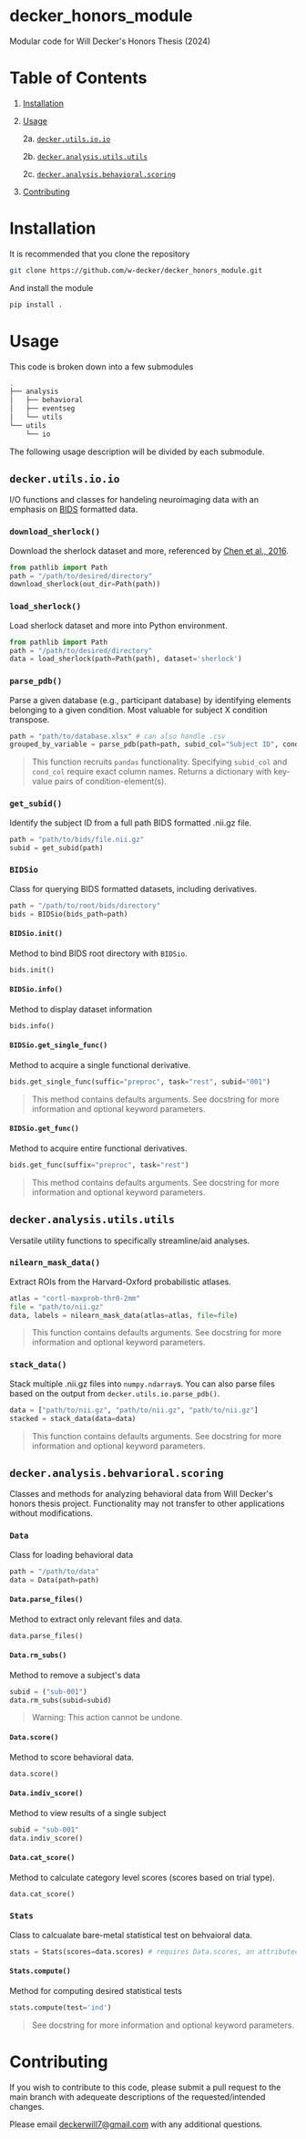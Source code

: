 # decker_honors_module

Modular code for Will Decker's Honors Thesis (2024)

# Table of Contents

1. [Installation](#installation)
2. [Usage](#usage)

   2a. [`decker.utils.io.io`](#deckerutilsioio)

   2b. [`decker.analysis.utils.utils`](#deckeranalysisutilsutils)

   2c. [`decker.analysis.behavioral.scoring`](#deckeranalysisbehvarioralscoring)

3. [Contributing](#contributing)

# Installation

It is recommended that you clone the repository

```bash
git clone https://github.com/w-decker/decker_honors_module.git
```

And install the module

```bash
pip install .
```

# Usage

This code is broken down into a few submodules

```bash
.
├── analysis
│   ├── behavioral
│   ├── eventseg
│   └── utils
└── utils
    └── io
```

The following usage description will be divided by each submodule.

## `decker.utils.io.io`

I/O functions and classes for handeling neuroimaging data with an emphasis on [BIDS](https://bids.neuroimaging.io/) formatted data.

### `download_sherlock()`

Download the sherlock dataset and more, referenced by [Chen et al., 2016](https://www.biorxiv.org/content/10.1101/035931v1).

```py
from pathlib import Path
path = "/path/to/desired/directory"
download_sherlock(out_dir=Path(path))
```

### `load_sherlock()`

Load sherlock dataset and more into Python environment.

```py
from pathlib import Path
path = "/path/to/desired/directory"
data = load_sherlock(path=Path(path), dataset='sherlock')
```

### `parse_pdb()`

Parse a given database (e.g., participant database) by identifying elements belonging to a given condition. Most valuable for subject X condition transpose.

```py
path = "path/to/database.xlsx" # can also handle .csv
grouped_by_variable = parse_pdb(path=path, subid_col="Subject ID", cond_col="Condition")
```

> This function recruits `pandas` functionality. Specifying `subid_col` and `cond_col` require exact column names. Returns a dictionary with key-value pairs of condition-element(s).

### `get_subid()`

Identify the subject ID from a full path BIDS formatted .nii.gz file.

```py
path = "path/to/bids/file.nii.gz"
subid = get_subid(path)
```

### `BIDSio`

Class for querying BIDS formatted datasets, including derivatives.

```py
path = "/path/to/root/bids/directory"
bids = BIDSio(bids_path=path)
```

#### `BIDSio.init()`

Method to bind BIDS root directory with `BIDSio`.

```py
bids.init()
```

#### `BIDSio.info()`

Method to display dataset information

```py
bids.info()
```

#### `BIDSio.get_single_func()`

Method to acquire a single functional derivative.

```py
bids.get_single_func(suffic="preproc", task="rest", subid="001")
```

> This method contains defaults arguments. See docstring for more information and optional keyword parameters.

#### `BIDSio.get_func()`

Method to acquire entire functional derivatives.

```py
bids.get_func(suffix="preproc", task="rest")
```

> This method contains defaults arguments. See docstring for more information and optional keyword parameters.

## `decker.analysis.utils.utils`

Versatile utility functions to specifically streamline/aid analyses.

### `nilearn_mask_data()`

Extract ROIs from the Harvard-Oxford probabilistic atlases.

```py
atlas = "cortl-maxprob-thr0-2mm"
file = "path/to/nii.gz"
data, labels = nilearn_mask_data(atlas=atlas, file=file)
```

> This function contains defaults arguments. See docstring for more information and optional keyword parameters.

### `stack_data()`

Stack multiple .nii.gz files into `numpy.ndarray`s. You can also parse files based on the output from `decker.utils.io.parse_pdb()`.

```py
data = ["path/to/nii.gz", "path/to/nii.gz", "path/to/nii.gz"]
stacked = stack_data(data=data)
```

> This function contains defaults arguments. See docstring for more information and optional keyword parameters.

## `decker.analysis.behvarioral.scoring`

Classes and methods for analyzing behavioral data from Will Decker's honors thesis project. Functionality may not transfer to other applications without modifications.

### `Data`

Class for loading behavioral data

```py
path = "/path/to/data"
data = Data(path=path)
```

#### `Data.parse_files()`

Method to extract only relevant files and data.

```py
data.parse_files()
```

#### `Data.rm_subs()`

Method to remove a subject's data

```py
subid = ("sub-001")
data.rm_subs(subid=subid)
```

> Warning: This action cannot be undone.

#### `Data.score()`

Method to score behavioral data.

```py
data.score()
```

#### `Data.indiv_score()`

Method to view results of a single subject

```py
subid = "sub-001"
data.indiv_score()
```

#### `Data.cat_score()`

Method to calculate category level scores (scores based on trial type).

```py
data.cat_score()
```

### `Stats`

Class to calcualate bare-metal statistical test on behvaioral data.

```py
stats = Stats(scores=data.scores) # requires Data.scores, an attributed of the Data class
```

#### `Stats.compute()`

Method for computing desired statistical tests

```py
stats.compute(test='ind')
```

> See docstring for more information and optional keyword parameters.

# Contributing

If you wish to contribute to this code, please submit a pull request to the main branch with adequeate descriptions of the requested/intended changes.

Please email [deckerwill7@gmail.com](mailto:deckerwill7@gmail.com) with any additional questions.
